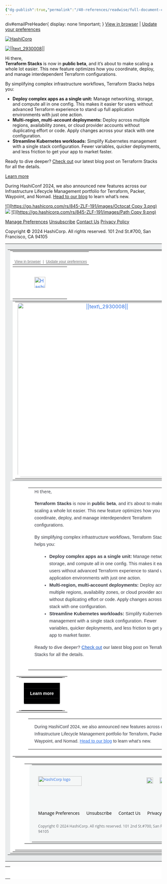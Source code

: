 ```yaml
---
{"dg-publish":true,"permalink":"/40-references/readwise/full-document-contents/terraform-stacks-beta-less-complexity-more-automation/","tags":["rw/articles"]}
---
```


div#emailPreHeader{ display: none !important; }
[View in browser](https://view.hashicorp.com/v/ODQ1LVpMRi0xOTEAAAGWOrlNnoASkSwGumTssIAZCe8ey8CmeLnuicjNOF79aZe4QureVD0K5Dr6UVByqwQz9TSAf2E=) | 
[Update your preferences](https://view.hashicorp.com/ODQ1LVpMRi0xOTEAAAGWOrlNnsdaeaEk98UVr_x3g1lyPsh5u2AZAiACyeO9gVt3AY3WNuBY5i3Nma3IDF3-DIa-chY=)

 [![HashiCorp](https://go.hashicorp.com/rs/845-ZLF-191/images/hashicorp-primary-logo-634px.png)](https://view.hashicorp.com/ODQ1LVpMRi0xOTEAAAGWOrlNnjB7e922VUoFION2-zDW1uDGGZNPmibTMJAuPhi7Xjxirj6wROHBCIxvcL0WhKbJa3g= "HashiCorp")

 [![||text_2930008||](https://go.hashicorp.com/rs/hashicorp1/images/EmailBanner_ILM-HashiConf_1300x400-Jeto-4244-0-2024-10-16-16-56-07.png)](https://view.hashicorp.com/dc/8xlHEpEZSsi0soqzOUbCyWK_KWHBNYygZl2bKMt2-bLOntnfMPDZgbWyvOZ_yOdqHlnvP40ijA4XdfWo7OQvoA==/ODQ1LVpMRi0xOTEAAAGWOrlNnp98T74Q8gWNC8zjOCuLIvBiV1bgzU9iXchNytZvn5GfopBFxdf5YP_euQYrnvFQpRo=) 

Hi there,  
**Terraform Stacks** is now in **public beta**, and it’s about to make scaling a whole lot easier. This new feature optimizes how you coordinate, deploy, and manage interdependent Terraform configurations. 

By simplifying complex infrastructure workflows, Terraform Stacks helps you:

* **Deploy complex apps as a single unit:** Manage networking, storage, and compute all in one config. This makes it easier for users without advanced Terraform experience to stand up full application environments with just one action.
* **Multi-region, multi-account deployments:** Deploy across multiple regions, availability zones, or cloud provider accounts without duplicating effort or code. Apply changes across your stack with one configuration.
* **Streamline Kubernetes workloads:** Simplify Kubernetes management with a single stack configuration. Fewer variables, quicker deployments, and less friction to get your app to market faster.

Ready to dive deeper? [Check out](https://view.hashicorp.com/ODQ1LVpMRi0xOTEAAAGWOrlNnoEIMFoTfm-y5wCp_WDaIW53Vpt_ghoZXd7FzZqQ9bbcXstqsdeQ7oxzb91RocIP8gE=) our latest blog post on Terraform Stacks for all the details.

 [Learn more](https://view.hashicorp.com/dc/8xlHEpEZSsi0soqzOUbCyWK_KWHBNYygZl2bKMt2-bLOntnfMPDZgbWyvOZ_yOdqHlnvP40ijA4XdfWo7OQvoA==/ODQ1LVpMRi0xOTEAAAGWOrlNnp98T74Q8gWNC8zjOCuLIvBiV1bgzU9iXchNytZvn5GfopBFxdf5YP_euQYrnvFQpRo=) 

During HashiConf 2024, we also announced new features across our Infrastructure Lifecycle Management portfolio for Terraform, Packer, Waypoint, and Nomad. [Head to our blog](https://view.hashicorp.com/ODQ1LVpMRi0xOTEAAAGWOrlNnrFWtAY3_Kh7bqQjjdQTX7mrJjTlq70rH3WXW0ZMaiInFxGAgOyiu7pwTBUws2Oy9cU=) to learn what’s new.

[![](https://go.hashicorp.com/rs/845-ZLF-191/images/Octocat Copy 3.png)](https://view.hashicorp.com/ODQ1LVpMRi0xOTEAAAGWOrlNnkM4nhG8BPA4UaG1NOn-cr8KiU9uZ_f6zIdem4ijSoz50DOxW7BK-9eSEE-GvFAeLgs=) [![](https://go.hashicorp.com/rs/845-ZLF-191/images/X-logo-black.png)](https://view.hashicorp.com/ODQ1LVpMRi0xOTEAAAGWOrlNnloGn6sl-8Rg6nttnutoZCpdlOca0Vqi5SFRaeGQwW_EhDNwvN3pmqDL-yK3wn0BAxo=) [![](https://go.hashicorp.com/rs/845-ZLF-191/images/Path Copy 9.png)](https://view.hashicorp.com/ODQ1LVpMRi0xOTEAAAGWOrlNnkK36A9gZ3gMdUUS08uLVXDV2v3fPdfDzuEQIQHTo9nvj7Kcpugc4fCzd3jh-jk-kRc=)

[Manage Preferences](https://view.hashicorp.com/ODQ1LVpMRi0xOTEAAAGWOrlNnsdaeaEk98UVr_x3g1lyPsh5u2AZAiACyeO9gVt3AY3WNuBY5i3Nma3IDF3-DIa-chY=) 
[Unsubscribe](https://view.hashicorp.com/ODQ1LVpMRi0xOTEAAAGWOrlNnkOnRCvg-tFxiCKs9vdzghBxWyFnxY8uCBnCJDv3vlD2Cy7Ki0YLUGOCjCqSju0TteM=)
[Contact Us](https://view.hashicorp.com/ODQ1LVpMRi0xOTEAAAGWOrlNnmE8fl_qRUZcXI-RS7NQ6Nd9pz-XOA38dCw4rQmBaxjAEAqE7n0gA7oyugAeeOQv61g=)
[Privacy Policy](https://view.hashicorp.com/ODQ1LVpMRi0xOTEAAAGWOrlNnu3i5jzP01JSxfwxpZPID246cL38x2GOnUah1uwX57aZOgArILkqfK9zRknP1uzujW4=) 

 Copyright © 2024 HashiCorp. All rights reserved. 101 2nd St.#700, San Francisco, CA 94105 

 

<div>
<table align="center" border="0" cellpadding="0" cellspacing="0" style="mso-table-lspace:0; mso-table-rspace:0; border-collapse:collapse; margin:0 auto" width="100%">
<tbody>
<tr>
<td align="center" bgcolor="#eaeced" style="mso-table-lspace:0; mso-table-rspace:0; width:600px" valign="top" width="600">
<table border="0" cellpadding="0" cellspacing="0" style="mso-table-lspace:0; mso-table-rspace:0; border-collapse:collapse; width:600px" width="600">
<tbody>
<tr>
<td bgcolor="#eaeced" style="mso-table-lspace:0; mso-table-rspace:0; background:#eaeced">
<table align="center" border="0" cellpadding="0" cellspacing="0" id="template-wrapper" style="mso-table-lspace:0; mso-table-rspace:0; border-collapse:collapse; margin:0 auto; width:600px" width="600">
<tr id="Header">
<td align="center" bgcolor="#ffffff" style="mso-table-lspace:0; mso-table-rspace:0; background-color:#fff" valign="top">
<table align="center" border="0" cellpadding="0" cellspacing="0" style="mso-table-lspace:0; mso-table-rspace:0; border-collapse:collapse; margin:0 auto; width:100%" width="100%">
<tbody>
<tr>
<td height="25" style="mso-table-lspace:0; mso-table-rspace:0; line-height:1px; font-size:1px"> </td>
</tr>
<tr>
<td align="center" style='mso-table-lspace:0; mso-table-rspace:0; font-family:"Helvetica", Arial, sans-serif; font-size:12px; font-weight:normal; line-height:100%; color:#727274' valign="top">
<div id="HeaderLinks">
<div>
<a href="https://view.hashicorp.com/v/ODQ1LVpMRi0xOTEAAAGWOrlNnoASkSwGumTssIAZCe8ey8CmeLnuicjNOF79aZe4QureVD0K5Dr6UVByqwQz9TSAf2E=" style="color:#727274; text-decoration:underline">View in browser</a>  |  
<a href="https://view.hashicorp.com/ODQ1LVpMRi0xOTEAAAGWOrlNnsdaeaEk98UVr\_x3g1lyPsh5u2AZAiACyeO9gVt3AY3WNuBY5i3Nma3IDF3-DIa-chY=" style="color:#727274; text-decoration:underline">Update your preferences</a>
</div>
</div>
</td>
</tr>
</tbody>
</table>
</td>
</tr>
<tr id="Headerlogo">
<td align="center" bgcolor="#ffffff" style="mso-table-lspace:0; mso-table-rspace:0; background-color:#fff" valign="top">
<table align="center" border="0" cellpadding="0" cellspacing="0" style="mso-table-lspace:0; mso-table-rspace:0; border-collapse:collapse; margin:0 auto; width:100%" width="100%">
<tbody>
<tr>
<td align="left" bgcolor="" height="100%" style="mso-table-lspace:0; mso-table-rspace:0; padding:32px 70px 35px 70px" valign="top">
<div>
<a href="https://view.hashicorp.com/ODQ1LVpMRi0xOTEAAAGWOrlNnjB7e922VUoFION2-zDW1uDGGZNPmibTMJAuPhi7Xjxirj6wROHBCIxvcL0WhKbJa3g=" style="color:#2e71e5; text-decoration:underline" target="\_blank" title="HashiCorp"> <img alt="HashiCorp" border="0" height="35" src="https://go.hashicorp.com/rs/845-ZLF-191/images/hashicorp-primary-logo-634px.png" style="-ms-interpolation-mode:bicubic; display:block; height:35px; max-height:40px; width:auto; max-width:160px" width="auto"/></a>
</div>
</td>
</tr>
</tbody>
</table>
</td>
</tr>
<tr id="headBannerImageModule">
<td align="center" style="mso-table-lspace:0; mso-table-rspace:0" valign="top">
<table align="center" bgcolor="#ffffff" cellpadding="0" cellspacing="0" style="mso-table-lspace:0; mso-table-rspace:0; border-collapse:collapse; margin:0 auto; background-color:#fff; width:600px" width="600">
<tbody>
<tr>
<td align="center" style="mso-table-lspace:0; mso-table-rspace:0; vertical-align:top; text-align:center; margin:0 auto; width:600px" valign="top" width="600">
<div>
<table align="center" border="0" cellpadding="0" cellspacing="0" style="mso-table-lspace:0; mso-table-rspace:0; border-collapse:collapse; margin:0 auto" valign="top">
<tbody>
<tr>
<td align="center" style="mso-table-lspace:0; mso-table-rspace:0" valign="top">
<div id="headerBannerImage" mktolockimgsize="true">
<a href="https://view.hashicorp.com/dc/8xlHEpEZSsi0soqzOUbCyWK\_KWHBNYygZl2bKMt2-bLOntnfMPDZgbWyvOZ\_yOdqHlnvP40ijA4XdfWo7OQvoA==/ODQ1LVpMRi0xOTEAAAGWOrlNnp98T74Q8gWNC8zjOCuLIvBiV1bgzU9iXchNytZvn5GfopBFxdf5YP\_euQYrnvFQpRo=" style="color:#2e71e5; text-decoration:none" target="\_blank"> <img alt="||text\_2930008||" height="auto !important" src="https://go.hashicorp.com/rs/hashicorp1/images/EmailBanner\_ILM-HashiConf\_1300x400-Jeto-4244-0-2024-10-16-16-56-07.png" style="-ms-interpolation-mode:bicubic; vertical-align:bottom; border:none !important; width:560px; height:auto !important; max-width:560px; display:block; border-radius:10px" valign="bottom" width="560"/> </a>
</div>
</td>
</tr>
</tbody>
</table>
</div> </td>
</tr>
</tbody>
</table> </td>
</tr>
<tr id="MainBodyText01">
<td align="center" bgcolor="#ffffff" style="mso-table-lspace:0; mso-table-rspace:0; margin:auto; padding:20px 0 20px 0" valign="top">
<table align="center" border="0" cellpadding="0" cellspacing="0" style="mso-table-lspace:0; mso-table-rspace:0; border-collapse:collapse; width:500px; margin:0 auto" width="500">
<tbody>
<tr>
<td align="left" style='mso-table-lspace:0; mso-table-rspace:0; color:#373942; font-size:14px; font-family:"Helvetica", Arial, sans-serif; vertical-align:bottom; text-align:left; padding:0 20px 0 20px; margin:auto; line-height:23px; font-weight:400' valign="bottom">
<div id="MainBodyTextPara">
<span style="color: #373942; font-family: 'Open Sans', Helvetica, sans-serif; font-size: 14px; font-style: normal; font-variant-ligatures: normal; font-variant-caps: normal; font-weight: 400; letter-spacing: normal; orphans: 2; text-align: left; text-indent: 0px; text-transform: none; widows: 2; word-spacing: 0px; -webkit-text-stroke-width: 0px; white-space: normal; background-color: #ffffff; text-decoration-thickness: initial; text-decoration-style: initial; text-decoration-color: initial; display: inline !important; float: none;">Hi there,<br/><div id="jeto-root"> <p style="margin-top: 12pt; margin-bottom: 12pt;"><strong><span style="font-size: 11pt; font-family: Arial, sans-serif;">Terraform Stacks</span></strong><span style="font-size: 11pt; font-family: Arial, sans-serif;"> is now in </span><strong><span style="font-size: 11pt; font-family: Arial, sans-serif;">public beta</span></strong><span style="font-size: 11pt; font-family: Arial, sans-serif;">, and it’s about to make scaling a whole lot easier. This new feature optimizes how you coordinate, deploy, and manage interdependent Terraform configurations. </span></p> <p style="margin-top: 12pt; margin-bottom: 12pt;"><span style="font-size: 11pt; font-family: Arial, sans-serif;">By simplifying complex infrastructure workflows, Terraform Stacks helps you:</span></p> <ul style="margin-top: 0px; margin-bottom: 0px; padding-inline-start: 48px;"> <li style="font-size: 11pt; font-family: Arial, sans-serif;"> <p style="margin-top: 12pt; margin-bottom: 0pt;"><strong><span style="font-size: 11pt;">Deploy complex apps as a single unit:</span></strong><span style="font-size: 11pt;"> Manage networking, storage, and compute all in one config. This makes it easier for users without advanced Terraform experience to stand up full application environments with just one action.</span></p> </li> <li style="font-size: 11pt; font-family: Arial, sans-serif;"> <p style="margin-top: 0pt; margin-bottom: 0pt;"><strong><span style="font-size: 11pt;">Multi-region, multi-account deployments:</span></strong><span style="font-size: 11pt;"> Deploy across multiple regions, availability zones, or cloud provider accounts without duplicating effort or code. Apply changes across your stack with one configuration.</span></p> </li> <li style="font-size: 11pt; font-family: Arial, sans-serif;"> <p style="margin-top: 0pt; margin-bottom: 12pt;"><strong><span style="font-size: 11pt;">Streamline Kubernetes workloads:</span></strong><span style="font-size: 11pt;"> Simplify Kubernetes management with a single stack configuration. Fewer variables, quicker deployments, and less friction to get your app to market faster. </span></p> </li> </ul> <p><span style="font-size: 11pt; font-family: Arial, sans-serif;">Ready to dive deeper? </span><a href="https://view.hashicorp.com/ODQ1LVpMRi0xOTEAAAGWOrlNnoEIMFoTfm-y5wCp\_WDaIW53Vpt\_ghoZXd7FzZqQ9bbcXstqsdeQ7oxzb91RocIP8gE=" rel="noopener" style="color:#2e71e5; text-decoration:none" target="\_blank"><span style="font-size: 11pt; font-family: Arial, sans-serif; color: #1155cc; text-decoration: underline; text-decoration-skip-ink: none;">Check out</span></a><span style="font-size: 11pt; font-family: Arial, sans-serif;"> our latest blog post on Terraform Stacks for all the details.</span></p> </div></span>
<br/>
</div>
</td>
</tr>
</tbody>
</table>
</td>
</tr>
<tr id="BoxesSectionCTA">
<td align="center" bgcolor="#ffffff" style="mso-table-lspace:0; mso-table-rspace:0; margin:auto; padding:0 20px 0 20px" valign="top">
<table align="center" border="0" cellpadding="0" cellspacing="0" style="mso-table-lspace:0; mso-table-rspace:0; border-collapse:collapse; margin:0; width:100%" width="100%">
<tbody>
<tr>
<td style="mso-table-lspace:0; mso-table-rspace:0">
<table align="center" border="0" cellpadding="0" cellspacing="0" style="mso-table-lspace:0; mso-table-rspace:0; border-collapse:collapse; margin:0; width:100%" width="100%">
<tbody>
<tr>
<td align="center" style="mso-table-lspace:0; mso-table-rspace:0; padding-top:0; padding-bottom:0" valign="top">
<table align="center" border="0" cellpadding="0" cellspacing="0" style="mso-table-lspace:0; mso-table-rspace:0; border-collapse:collapse; margin:0">
<tbody>
<tr>
<td align="center" style="mso-table-lspace:0; mso-table-rspace:0; padding-top:0; text-align:center" valign="top">
<table align="center" border="0" cellpadding="0" cellspacing="0" style="mso-table-lspace:0; mso-table-rspace:0; border-collapse:collapse; text-align:center">
<tbody>
<tr>
<td align="center" bgcolor="#000001" style="mso-table-lspace:0; mso-table-rspace:0; padding:1px 1px 1px 1px; background-color:#000001; border-radius:3px; text-align:center">
<table align="center" border="0" cellpadding="0" cellspacing="0" style="mso-table-lspace:0; mso-table-rspace:0; border-collapse:collapse; text-align:center">
<tbody>
<tr>
<td align="center" bgcolor="#000001" style="mso-table-lspace:0; mso-table-rspace:0; -webkit-text-size-adjust:100%; -ms-text-size-adjust:100%; font-family:Helvetica, Arial, sans-serif; font-size:14px; line-height:16px; padding:7px 19px 7px 19px; color:#fff; background-color:#000001; border-radius:3px; text-align:center" valign="bottom">
<div id="buttonText" style="">
<a href="https://view.hashicorp.com/dc/8xlHEpEZSsi0soqzOUbCyWK\_KWHBNYygZl2bKMt2-bLOntnfMPDZgbWyvOZ\_yOdqHlnvP40ijA4XdfWo7OQvoA==/ODQ1LVpMRi0xOTEAAAGWOrlNnp98T74Q8gWNC8zjOCuLIvBiV1bgzU9iXchNytZvn5GfopBFxdf5YP\_euQYrnvFQpRo=" style="color:#fff; text-decoration:none; font-size:14px; font-weight:bold" target="\_blank"> Learn more </a>
</div> </td>
</tr>
</tbody>
</table> </td>
</tr>
</tbody>
</table> </td>
</tr>
</tbody>
</table>
</td>
</tr>
</tbody>
</table>
</td>
</tr>
</tbody>
</table>
</td>
</tr>
<tr id="MainBodyText01be8a1230-3403-473d-b76f-7342f3017f4e">
<td align="center" bgcolor="#ffffff" style="mso-table-lspace:0; mso-table-rspace:0; margin:auto; padding:20px 0 20px 0" valign="top">
<table align="center" border="0" cellpadding="0" cellspacing="0" style="mso-table-lspace:0; mso-table-rspace:0; border-collapse:collapse; width:500px; margin:0 auto" width="500">
<tbody>
<tr>
<td align="left" style='mso-table-lspace:0; mso-table-rspace:0; color:#373942; font-size:14px; font-family:"Helvetica", Arial, sans-serif; vertical-align:bottom; text-align:left; padding:0 20px 0 20px; margin:auto; line-height:23px; font-weight:400' valign="bottom">
<div id="MainBodyTextPara713fe0d7-d91d-46af-b6bc-7a292d31ff23">
<div id="jeto-root">
<p>During HashiConf 2024, we also announced new features across our Infrastructure Lifecycle Management portfolio for Terraform, Packer, Waypoint, and Nomad. <a href="https://view.hashicorp.com/ODQ1LVpMRi0xOTEAAAGWOrlNnrFWtAY3\_Kh7bqQjjdQTX7mrJjTlq70rH3WXW0ZMaiInFxGAgOyiu7pwTBUws2Oy9cU=" rel="noopener" style="color:#2e71e5; text-decoration:underline" target="\_blank">Head to our blog</a> to learn what’s new.</p>
</div>
</div>
</td>
</tr>
</tbody>
</table>
</td>
</tr>
<tr id="Footer">
<td align="center" bgcolor="#FFFFFF" style="mso-table-lspace:0; mso-table-rspace:0; background-color:#FFF" valign="top">
<table align="center" bgcolor="#FFFFFF" cellpadding="0" cellspacing="0" style="mso-table-lspace:0; mso-table-rspace:0; border-collapse:collapse; margin:0 auto; width:100%; background-color:#FFF" width="100%">
<tbody>
<tr>
<td align="center" style="mso-table-lspace:0; mso-table-rspace:0" valign="top">
<div id="fsSnippetFooterScripts">
<table align="center" border="0" cellpadding="0" cellspacing="0" style="mso-table-lspace:0; mso-table-rspace:0; border-collapse:collapse; width:100%; margin:0 auto" width="100%">
<tbody>
<tr>
<td align="left" bgcolor="#ffffff" colspan="2" style="mso-table-lspace:0; mso-table-rspace:0; margin:auto; padding:20px 30px 20px 30px" valign="top">
<table align="center" border="0" cellpadding="0" cellspacing="0" style="mso-table-lspace:0; mso-table-rspace:0; border-collapse:collapse; width:100%; margin:0 auto" width="100%">
<tbody>
<tr>
<td style="mso-table-lspace:0; mso-table-rspace:0"></td>
<td bgcolor="#f5f7f7" colspan="2" style="mso-table-lspace:0; mso-table-rspace:0; background-color:#f5f7f7; border-radius:10px 10px 10px 10px" valign="middle">
<table align="center" border="0" cellpadding="0" cellspacing="0" style="mso-table-lspace:0; mso-table-rspace:0; border-collapse:collapse; width:100%; margin:0 auto" width="100%">
<tbody>
<tr>
<td height="25" style="mso-table-lspace:0; mso-table-rspace:0; line-height:1px; font-size:1px"> </td>
</tr>
<tr>
<td align="left" style='mso-table-lspace:0; mso-table-rspace:0; font-family:"Open Sans", "Helvetica", sans-serif; font-size:12px; font-weight:normal; line-height:150%; text-decoration:none; color:#656a70; padding:0 0 0 20px'>
<div>
<a href="https://view.hashicorp.com/ODQ1LVpMRi0xOTEAAAGWOrlNnjB7e922VUoFION2-zDW1uDGGZNPmibTMJAuPhi7Xjxirj6wROHBCIxvcL0WhKbJa3g=" style="color:#2e71e5; text-decoration:underline" target="\_blank" title="HashiCorp"> <img alt="HashiCorp logo" constrain="true" height="31" imagepreview="false" src="https://go.hashicorp.com/rs/845-ZLF-191/images/HashiCorp-logo-330x74px.png" style="-ms-interpolation-mode:bicubic" width="140"/></a>
</div> </td>
<td align="right" style='mso-table-lspace:0; mso-table-rspace:0; font-family:"Open Sans", "Helvetica", sans-serif; font-weight:normal; line-height:100%; text-decoration:none; color:#656a70; padding:0 20px 0 0'> <p><a href="https://view.hashicorp.com/ODQ1LVpMRi0xOTEAAAGWOrlNnkM4nhG8BPA4UaG1NOn-cr8KiU9uZ\_f6zIdem4ijSoz50DOxW7BK-9eSEE-GvFAeLgs=" style="color:#2e71e5; text-decoration:underline" target="\_blank"><img constrain="true" height="20" imagepreview="false" src="https://go.hashicorp.com/rs/845-ZLF-191/images/Octocat%20Copy%203.png" style="-ms-interpolation-mode:bicubic" width="21"/></a>     <a href="https://view.hashicorp.com/ODQ1LVpMRi0xOTEAAAGWOrlNnloGn6sl-8Rg6nttnutoZCpdlOca0Vqi5SFRaeGQwW\_EhDNwvN3pmqDL-yK3wn0BAxo=" style="color:#2e71e5; text-decoration:underline"><img constrain="true" height="20" imagepreview="false" src="https://go.hashicorp.com/rs/845-ZLF-191/images/X-logo-black.png" style="-ms-interpolation-mode:bicubic" width="20"/></a>     <a href="https://view.hashicorp.com/ODQ1LVpMRi0xOTEAAAGWOrlNnkK36A9gZ3gMdUUS08uLVXDV2v3fPdfDzuEQIQHTo9nvj7Kcpugc4fCzd3jh-jk-kRc=" style="color:#2e71e5; text-decoration:underline"><img constrain="true" height="20" imagepreview="false" src="https://go.hashicorp.com/rs/845-ZLF-191/images/Path%20Copy%209.png" style="-ms-interpolation-mode:bicubic" width="20"/></a></p> </td>
</tr>
<tr>
<td height="35" style="mso-table-lspace:0; mso-table-rspace:0; line-height:35px; font-size:35px"> </td>
</tr>
<tr>
<td height="20" style="mso-table-lspace:0; mso-table-rspace:0; line-height:1px; font-size:1px"> </td>
</tr>
<tr>
<td align="left" colspan="2" style='mso-table-lspace:0; mso-table-rspace:0; font-family:"Open Sans", "Helvetica", sans-serif; font-size:14px; font-weight:normal; line-height:17px; padding:0 0 0 20px' valign="top">
<div>
<div>
<a href="https://view.hashicorp.com/ODQ1LVpMRi0xOTEAAAGWOrlNnsdaeaEk98UVr\_x3g1lyPsh5u2AZAiACyeO9gVt3AY3WNuBY5i3Nma3IDF3-DIa-chY=" style="color:#000; text-decoration:none">Manage Preferences </a>      
<a href="https://view.hashicorp.com/ODQ1LVpMRi0xOTEAAAGWOrlNnkOnRCvg-tFxiCKs9vdzghBxWyFnxY8uCBnCJDv3vlD2Cy7Ki0YLUGOCjCqSju0TteM=" style="color:#000001; text-decoration:none" target="\_blank">Unsubscribe</a>      
<a href="https://view.hashicorp.com/ODQ1LVpMRi0xOTEAAAGWOrlNnmE8fl\_qRUZcXI-RS7NQ6Nd9pz-XOA38dCw4rQmBaxjAEAqE7n0gA7oyugAeeOQv61g=" style="color:#000001; text-decoration:none">Contact Us</a>      
<a href="https://view.hashicorp.com/ODQ1LVpMRi0xOTEAAAGWOrlNnu3i5jzP01JSxfwxpZPID246cL38x2GOnUah1uwX57aZOgArILkqfK9zRknP1uzujW4=" style="color:#000001; text-decoration:none">Privacy Policy </a>
</div>
</div> </td>
</tr>
<tr>
<td height="25" style="mso-table-lspace:0; mso-table-rspace:0; line-height:1px; font-size:1px"> </td>
</tr>
<tr>
<td align="left" colspan="2" style='mso-table-lspace:0; mso-table-rspace:0; font-family:"Open Sans", "Helvetica", sans-serif; font-size:12px; font-weight:normal; line-height:17px; text-decoration:none; color:#656a70; padding:0 0 0 20px'>
<div>
 Copyright © 2024 HashiCorp. All rights reserved. 101 2nd St.#700, San Francisco, CA 94105 
</div> </td>
</tr>
<tr>
<td height="25" style="mso-table-lspace:0; mso-table-rspace:0; line-height:1px; font-size:1px"> </td>
</tr>
</tbody>
</table> </td>
</tr>
</tbody>
</table> </td>
</tr>
</tbody>
</table>
</div> </td>
</tr>
</tbody>
</table>
<!--END FOOTER--> </td>
</tr>
</table>
</td>
</tr>
</tbody>
</table>
</td>
</tr>
</tbody>
</table>
<a href="https://view.hashicorp.com/ODQ1LVpMRi0xOTEAAAGWOrlNnl2OkUagd98kaMZPjXtJsTHaSpg4qpCHFpQ4AxlfcDodXAECyGOt699PtF1navI6bn8=" style="color:#2e71e5; text-decoration:underline"></a>
<center>
<table bgcolor="#ffffff" border="0" cellpadding="0" cellspacing="0" style="mso-table-lspace:0; mso-table-rspace:0; border-collapse:collapse; background:#fff" width="100%">
<tr>
<td style="mso-table-lspace:0; mso-table-rspace:0">
<table align="center" bgcolor="#ffffff" border="0" cellpadding="0" cellspacing="0" style="mso-table-lspace:0; mso-table-rspace:0; border-collapse:collapse; background:#fff" width="600">
<tr>
</tr>
</table>
</td>
</tr>
</table>
</center>
</div>
